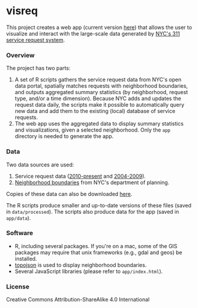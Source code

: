 # visreq

This project creates a web app (current version
[here](http://stanford.edu/~ejdemyr/data-vis/311/app/)) that allows
the user to visualize and interact with the large-scale data generated
by [NYC's 311 service request system](https://nycopendata.socrata.com/Social-Services/311-Service-Requests-from-2010-to-Present/erm2-nwe9).


### Overview 

The project has two parts:

1. A set of R scripts gathers the service request data from NYC's open
data portal, spatially matches requests with neighborhood boundaries,
and outputs aggregated summary statistics (by neighborhood, request
type, and/or a time dimension). Because NYC adds and updates the
request data daily, the scripts make it possible to automatically
query new data and add them to the existing (local) database of
service requests.
2. The web app uses the aggregated data to display summary statistics
and visualizations, given a selected neighborhood. Only the `app`
directory is needed to generate the app.


### Data 

Two data sources are used: 

1. Service request data ([2010-present](https://nycopendata.socrata.com/Social-Services/311-Service-Requests-from-2010-to-Present/erm2-nwe9) 
and [2004-2009](https://nycopendata.socrata.com/browse/embed?tags=all+service+requests&utf8=%E2%9C%93)). 
2. [Neighborhood boundaries](http://www.nyc.gov/html/dcp/html/bytes/dwn_nynta.shtml) 
from NYC's department of planning. 

Copies of these data can also be downloaded
[here](https://stanford.app.box.com/s/f21r1llsygh9o59lkop48hm0yl5dza7j).

The R scripts produce smaller and up-to-date versions of these files
(saved in `data/processed`). The scripts also produce data for the
app (saved in `app/data`).


### Software 

* R, including several packages. If you're on a mac, some of the GIS
packages may require that unix frameworks (e.g., gdal and geos) be
installed.
* [topojson](https://github.com/mbostock/topojson) is used to display
neighborhood boundaries.
* Several JavaScript libraries (please refer to `app/index.html`). 


### License 

Creative Commons Attribution-ShareAlike 4.0 International
